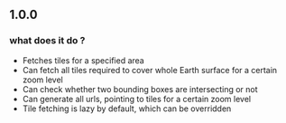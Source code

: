 ## 1.0.0
### what does it do ?
- Fetches tiles for a specified area
- Can fetch all tiles required to cover whole Earth surface for a certain zoom level
- Can check whether two bounding boxes are intersecting or not
- Can generate all urls, pointing to tiles for a certain zoom level
- Tile fetching is lazy by default, which can be overridden
